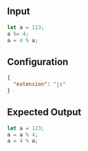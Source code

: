 
## Input
```javascript input
let a = 123;
a %= 4;
a = 4 % a;
```

## Configuration
```json configuration
{
  "extension": "js"
}
```

## Expected Output
```javascript expected output
let a = 123;
a = a % 4;
a = 4 % a;
```
